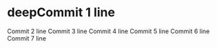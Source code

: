 # deepCommit 1 line
Commit 2 line
Commit 3 line
Commit 4 line
Commit 5 line
Commit 6 line
Commit 7 line
